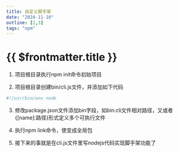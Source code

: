 ```yaml
---
title: 自定义脚手架
date: "2024-11-10"
outline: [2,3]
tags: "npm"
---
```


# {{ $frontmatter.title }}

1. 项目根目录执行npm init命令初始项目

2. 项目根目录创建bin/cli.js文件，并添加如下代码
```js
#!/usr/bin/env node
```

3. 修改package.json文件添加bin字段，如bin:cli文件相对路径，又或者{[name]:路径}形式定义多个可执行文件

4. 执行npm link命令，使变成全局包

5. 接下来的事就是在cli.js文件里写nodejs代码实现脚手架功能了